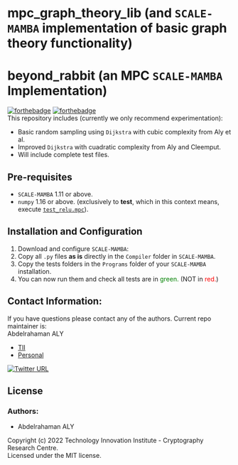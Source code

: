 # mpc_graph_theory_lib (and `SCALE-MAMBA` implementation of basic graph theory functionality)

# beyond_rabbit (an MPC `SCALE-MAMBA` Implementation)
[![forthebadge](https://forthebadge.com/images/badges/powered-by-black-magic.svg)](https://eprint.iacr.org/2017/971)
[![forthebadge](https://forthebadge.com/images/badges/built-by-codebabes.svg)](https://cryptography.tii.ae/about-us)\
This repository includes (currently we only recommend experimentation):

* Basic random sampling using `Dijkstra` with cubic complexity from Aly et al.
* Improved `Dijkstra` with cuadratic complexity from Aly and Cleemput.
* Will include complete test files.

## Pre-requisites
* `SCALE-MAMBA` 1.11 or above. 
* `numpy` 1.16 or above. (exclusively to __test__, which in this context means, execute [`test_relu.mpc`](beyond_rabbit/test_relu/test_relu.mpc)).

## Installation and Configuration
1. Download and configure `SCALE-MAMBA`:
2. Copy all  `.py` files __as is__ directly in the `Compiler` folder in `SCALE-MAMBA`. 
3. Copy the tests folders in the `Programs` folder of your `SCALE-MAMBA` installation. 
4. You can now run them and check all tests are in <span style='color:green'>green.</span> (NOT in <span style='color:red'>red.</span>)

## Contact Information:
If you have questions please contact any of the authors. Current repo maintainer is:\
Abdelrahaman ALY
  * [TII](mailto:abdelrahaman.aly@tii.ae) 
  * [Personal](mailto:abdelrahaman.aly@gmail.ae) 
 
[![Twitter URL](https://img.shields.io/twitter/url/https/twitter.com/abdito_8.svg?style=social&label=Follow%20%40abdito_8)](https://twitter.com/abdito_8)
## License
### Authors: 
* Abdelrahaman ALY


Copyright (c) 2022 Technology Innovation Institute - Cryptography Research Centre.\
Licensed under the MIT license.

